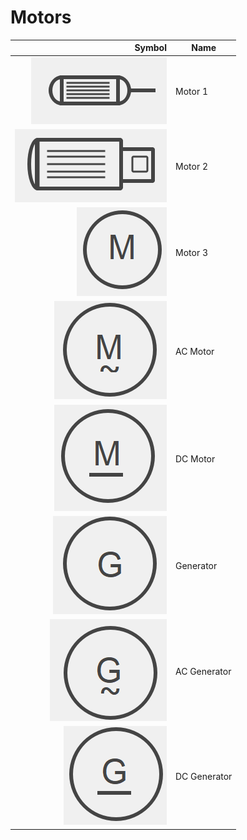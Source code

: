 # Motors

| Symbol                         | Name         |
| ------------------------------: | ------------ |
| ![Motor](pics/Motor1.png)      | Motor 1      |
| ![Motor](pics/Motor2.png)      | Motor 2      |
| ![Motor](pics/Motor3.png)      | Motor 3      |
| ![Motor](pics/ACMotor.png)     | AC Motor     |
| ![Motor](pics/DCMotor.png)     | DC Motor     |
| ![Motor](pics/Generator.png)   | Generator    |
| ![Motor](pics/ACGenerator.png) | AC Generator |
| ![Motor](pics/DCGenerator.png) | DC Generator |
